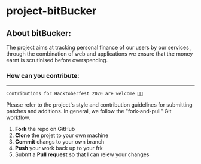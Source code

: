 # project-bitBucker

## About bitBucker: ##
The project aims at tracking personal finance of our users by our services , through the combination of web and applications we ensure that the money earnt is scrutinised before overspending.

### How can you contribute:
------------

`Contributions for Hacktoberfest 2020 are welcome 🎉🎉`

Please refer to the project's style and contribution guidelines for submitting patches and additions. In general, we follow the "fork-and-pull" Git workflow.

 1. **Fork** the repo on GitHub
 2. **Clone** the projet to your own machine
 3. **Commit** changs to your own branch
 4. **Push** your work back up to your frk
 5. Submt a **Pull request** so that I can reiew your changes
